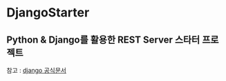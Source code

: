# DjangoStarter

## Python & Django를 활용한 REST Server 스타터 프로젝트

참고 : [django 공식문서](https://docs.djangoproject.com/ko/3.1/intro/)
